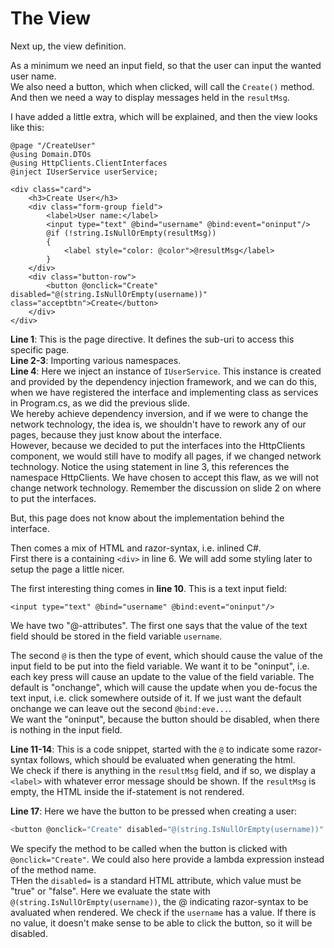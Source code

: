 # The View

Next up, the view definition.

As a minimum we need an input field, so that the user can input the wanted user name.\
We also need a button, which when clicked, will call the `Create()` method.\
And then we need a way to display messages held in the `resultMsg`.

I have added a little extra, which will be explained, and then the view looks like this:

```razor
@page "/CreateUser"
@using Domain.DTOs
@using HttpClients.ClientInterfaces
@inject IUserService userService;

<div class="card">
    <h3>Create User</h3>
    <div class="form-group field">
        <label>User name:</label>
        <input type="text" @bind="username" @bind:event="oninput"/>
        @if (!string.IsNullOrEmpty(resultMsg))
        {
            <label style="color: @color">@resultMsg</label>
        }
    </div>
    <div class="button-row">
        <button @onclick="Create" disabled="@(string.IsNullOrEmpty(username))" class="acceptbtn">Create</button>
    </div>
</div>
```

**Line 1**: This is the page directive. It defines the sub-uri to access this specific page.\
**Line 2-3**: Importing various namespaces.\
**Line 4**: Here we inject an instance of `IUserService`.
This instance is created and provided by the dependency injection framework, and we can do this, when we have registered the interface and implementing class as services in Program.cs, as we did the previous slide.\
We hereby achieve dependency inversion, and if we were to change the network technology, the idea is, we shouldn't have to rework any of our pages, because they just know about the interface.\
However, because we decided to put the interfaces into the HttpClients component, we would still have to modify all pages, if we changed network technology. Notice the using statement in line 3, this references the namespace HttpClients. We have chosen to accept this flaw, as we will not change network technology. Remember the discussion on slide 2 on where to put the interfaces.

But, this page does not know about the implementation behind the interface.

Then comes a mix of HTML and razor-syntax, i.e. inlined C#.\
First there is a containing `<div>` in line 6. We will add some styling later to setup the page a little nicer.

The first interesting thing comes in **line 10**. This is a text input field:

```razor
<input type="text" @bind="username" @bind:event="oninput"/>
```

We have two "@-attributes". The first one says that the value of the text field should be stored in the field variable `username`.

The second `@` is then the type of event, which should cause the value of the input field to be put into the field variable.
We want it to be "oninput", i.e. each key press will cause an update to the value of the field variable.
The default is "onchange", which will cause the update when you de-focus the text input, i.e. click somewhere outside of it. If we just want the default onchange we can leave out the second `@bind:eve...`.\
We want the "oninput", because the button should be  disabled, when there is nothing in the input field.

**Line 11-14**: This is a code snippet, started with the `@` to indicate some razor-syntax follows, which should be evaluated when generating the html.\
We check if there is anything in the `resultMsg` field, and if so, we display a `<label>` with whatever error message should be shown. If the `resultMsg` is empty, the HTML inside the if-statement is not rendered.

**Line 17**: Here we have the button to be pressed when creating a user:

```csharp
<button @onclick="Create" disabled="@(string.IsNullOrEmpty(username))" class="acceptbtn">Create</button>
```

We specify the method to be called when the button is clicked with `@onclick="Create"`. We could also here provide a lambda expression instead of the method name.\
THen the `disabled=` is a standard HTML attribute, which value must be "true" or "false".
Here we evaluate the state with `@(string.IsNullOrEmpty(username))`, the @ indicating razor-syntax to be avaluated when rendered. We check if the `username` has a value. If there is no value, it doesn't make sense to be able to click the button, so it will be disabled.
